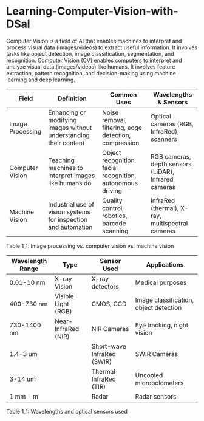 # Learning-Computer-Vision-with-DSal
Computer Vision is a field of AI that enables machines to interpret and process visual data (images/videos) to extract useful information. It involves tasks like object detection, image classification, segmentation, and recognition.
Computer Vision (CV) enables computers to interpret and analyze visual data (images/videos) like humans. It involves feature extraction, pattern recognition, and decision-making using machine learning and deep learning.


| Field | Definition | Common Uses | Wavelengths & Sensors |
|-------|------------|-------------|-----------------------|
| Image Processing | Enhancing or modifying images without understanding their content | Noise removal, filtering, edge detection, compression | Optical cameras (RGB, InfraRed), scanners|
| Computer Vision | Teaching machines to interpret images like humans do |Object recognition, facial recognition, autonomous driving | RGB cameras, depth sensors (LiDAR), Infrared cameras |
| Machine Vision | Industrial use of vision systems for inspection and automation | Quality control, robotics, barcode scanning | InfraRed (thermal), X-ray, multispectral cameras|

Table 1_1: Image processing vs. computer vision vs. machine vision


| Wavelength Range | Type | Sensor Used | Applications |
|-------|------------|-------------|-----------------------|
| 0.01-10 nm | X-ray Vision | X-ray detectors | Medical purposes |
| 400-730 nm | Visible Light (RGB) | CMOS, CCD | Image classification, object detection |
| 730-1400 nm | Near-InfraRed (NIR) |NIR Cameras | Eye tracking, night vision |
| 1.4-3 um |  | Short-wave InfraRed (SWIR) | SWIR Cameras | Eye tracking, night vision |
| 3-14 um |  | Thermal InfraRed (TIR) | Uncooled microbolometers | Heat detection, surveillance, medical imaging |
| 1 mm -  m |  | Radar | Radar sensors | Automotive collision detection |

Table 1_1: Wavelengths and optical sensors used

